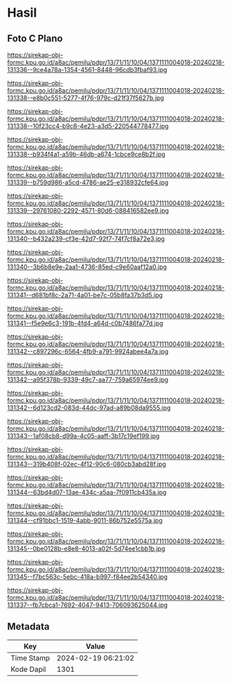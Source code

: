 # Hasil

## Foto C Plano

https://sirekap-obj-formc.kpu.go.id/a8ac/pemilu/pdpr/13/71/11/10/04/1371111004018-20240218-131336--9ce4a78a-1354-4561-8448-96cdb3fbaf93.jpg

https://sirekap-obj-formc.kpu.go.id/a8ac/pemilu/pdpr/13/71/11/10/04/1371111004018-20240218-131338--e8b0c551-5277-4f76-979c-d21f37f5627b.jpg

https://sirekap-obj-formc.kpu.go.id/a8ac/pemilu/pdpr/13/71/11/10/04/1371111004018-20240218-131338--10f23cc4-b9c8-4e23-a3d5-220544778477.jpg

https://sirekap-obj-formc.kpu.go.id/a8ac/pemilu/pdpr/13/71/11/10/04/1371111004018-20240218-131338--b934f4a1-a59b-46db-a674-1cbce9ce8b2f.jpg

https://sirekap-obj-formc.kpu.go.id/a8ac/pemilu/pdpr/13/71/11/10/04/1371111004018-20240218-131339--b759d986-a5cd-4786-ae25-e318932cfe64.jpg

https://sirekap-obj-formc.kpu.go.id/a8ac/pemilu/pdpr/13/71/11/10/04/1371111004018-20240218-131339--29761080-2292-4571-80d6-088416582ee9.jpg

https://sirekap-obj-formc.kpu.go.id/a8ac/pemilu/pdpr/13/71/11/10/04/1371111004018-20240218-131340--b432a239-cf3e-42d7-92f7-74f7cf8a72e3.jpg

https://sirekap-obj-formc.kpu.go.id/a8ac/pemilu/pdpr/13/71/11/10/04/1371111004018-20240218-131340--3b6b8e9e-2aa1-4736-85ed-c9e60aaf12a0.jpg

https://sirekap-obj-formc.kpu.go.id/a8ac/pemilu/pdpr/13/71/11/10/04/1371111004018-20240218-131341--d681bf8c-2a71-4a01-be7c-05b8fa37b3d5.jpg

https://sirekap-obj-formc.kpu.go.id/a8ac/pemilu/pdpr/13/71/11/10/04/1371111004018-20240218-131341--f5e9e6c3-191b-4fd4-a64d-c0b7486fa77d.jpg

https://sirekap-obj-formc.kpu.go.id/a8ac/pemilu/pdpr/13/71/11/10/04/1371111004018-20240218-131342--c897296c-6564-4fb9-a791-9924abee4a7a.jpg

https://sirekap-obj-formc.kpu.go.id/a8ac/pemilu/pdpr/13/71/11/10/04/1371111004018-20240218-131342--a95f378b-9339-49c7-aa77-759a65974ee9.jpg

https://sirekap-obj-formc.kpu.go.id/a8ac/pemilu/pdpr/13/71/11/10/04/1371111004018-20240218-131342--6d123cd2-083d-44dc-97ad-a89b08da9555.jpg

https://sirekap-obj-formc.kpu.go.id/a8ac/pemilu/pdpr/13/71/11/10/04/1371111004018-20240218-131343--1af08cb8-d99a-4c05-aaff-3b17c19ef199.jpg

https://sirekap-obj-formc.kpu.go.id/a8ac/pemilu/pdpr/13/71/11/10/04/1371111004018-20240218-131343--319b408f-02ec-4f12-90c6-080cb3abd28f.jpg

https://sirekap-obj-formc.kpu.go.id/a8ac/pemilu/pdpr/13/71/11/10/04/1371111004018-20240218-131344--63bd4d07-13ae-434c-a5aa-7f0911cb435a.jpg

https://sirekap-obj-formc.kpu.go.id/a8ac/pemilu/pdpr/13/71/11/10/04/1371111004018-20240218-131344--cf91bbc1-1519-4abb-9011-86b752e5575a.jpg

https://sirekap-obj-formc.kpu.go.id/a8ac/pemilu/pdpr/13/71/11/10/04/1371111004018-20240218-131345--0be0128b-e8e8-4013-a02f-5d74ee1cbb1b.jpg

https://sirekap-obj-formc.kpu.go.id/a8ac/pemilu/pdpr/13/71/11/10/04/1371111004018-20240218-131345--f7bc563c-5ebc-418a-b997-f84ee2b54340.jpg

https://sirekap-obj-formc.kpu.go.id/a8ac/pemilu/pdpr/13/71/11/10/04/1371111004018-20240218-131337--fb7cbca1-7692-4047-9413-706093625044.jpg


## Metadata

| Key        | Value               |
| ---------- | ------------------- |
| Time Stamp | 2024-02-19 06:21:02 |
| Kode Dapil | 1301                |



